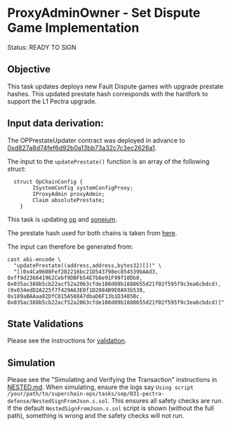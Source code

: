 # ProxyAdminOwner - Set Dispute Game Implementation

Status: READY TO SIGN

## Objective

This task updates deploys new Fault Dispute games with upgrade prestate hashes. This updated
prestate hash corresponds with the hardfork to support the L1 Pectra upgrade.

## Input data derivation:

The OPPrestateUpdater contract was deployed in advance to [0xd827a8d74fef6d92b0a13bb73a32c7c3ec2626a1](https://sepolia.etherscan.io/address/0xd827a8d74fef6d92b0a13bb73a32c7c3ec2626a1).

The input to the `updatePrestate()` function is an array of the following struct:

```solidity
  struct OpChainConfig {
        ISystemConfig systemConfigProxy;
        IProxyAdmin proxyAdmin;
        Claim absolutePrestate;
    }
```

This task is updating [op](https://github.com/ethereum-optimism/superchain-registry/blob/fb6f538e17ee296b19536b03b8c73adc6041c60d/superchain/configs/sepolia/op.toml#L58-L59) and [soneium](https://github.com/ethereum-optimism/superchain-registry/blob/fb6f538e17ee296b19536b03b8c73adc6041c60d/superchain/configs/sepolia/soneium-minato.toml#L59-L60).

The prestate hash used for both chains is taken from [here](https://github.com/ethereum-optimism/optimism/blob/a0a2b36fb22d949cdfae241ff82c475d2d0cbae9/op-program/prestates/releases.json#L9).


The input can therefore be generated from:

```
cast abi-encode \
  "updatePrestate((address,address,bytes32)[])" \
  "[(0x4Ca9608Fef202216bc21D543798ec854539bAAd3, 0xff9d236641962Cebf9DBFb54E7b8e91F99f10Db0, 0x035ac388b5cb22acf52a2063cfde108d09b1888655d21f02f595f9c3ea6cbdcd), (0x034edD2A225f7f429A63E0f1D2084B9E0A93b538, 0x189aBAAaa82DfC015A588A7dbaD6F13b1D3485Bc, 0x035ac388b5cb22acf52a2063cfde108d09b1888655d21f02f595f9c3ea6cbdcd)]"
```

## State Validations

Please see the instructions for [validation](./VALIDATION.md).

## Simulation

Please see the "Simulating and Verifying the Transaction" instructions in [NESTED.md](../../../NESTED.md).
When simulating, ensure the logs say `Using script /your/path/to/superchain-ops/tasks/sep/031-pectra-defense/NestedSignFromJson.s.sol`.
This ensures all safety checks are run. If the default `NestedSignFromJson.s.sol` script is shown (without the full path), something is wrong and the safety checks will not run.
